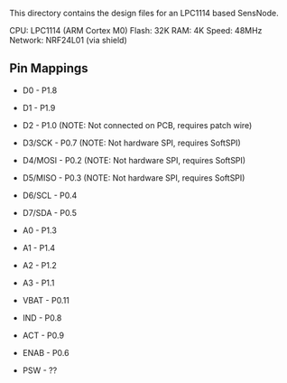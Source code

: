 This directory contains the design files for an LPC1114 based SensNode.

CPU:     LPC1114 (ARM Cortex M0)
Flash:   32K
RAM:     4K
Speed:   48MHz
Network: NRF24L01 (via shield)

## Pin Mappings

* D0 - P1.8
* D1 - P1.9
* D2 - P1.0 (NOTE: Not connected on PCB, requires patch wire)
* D3/SCK - P0.7 (NOTE: Not hardware SPI, requires SoftSPI)
* D4/MOSI - P0.2 (NOTE: Not hardware SPI, requires SoftSPI)
* D5/MISO - P0.3 (NOTE: Not hardware SPI, requires SoftSPI)
* D6/SCL - P0.4
* D7/SDA - P0.5

* A0 - P1.3
* A1 - P1.4
* A2 - P1.2
* A3 - P1.1

* VBAT - P0.11
* IND - P0.8
* ACT - P0.9
* ENAB - P0.6
* PSW - ??

